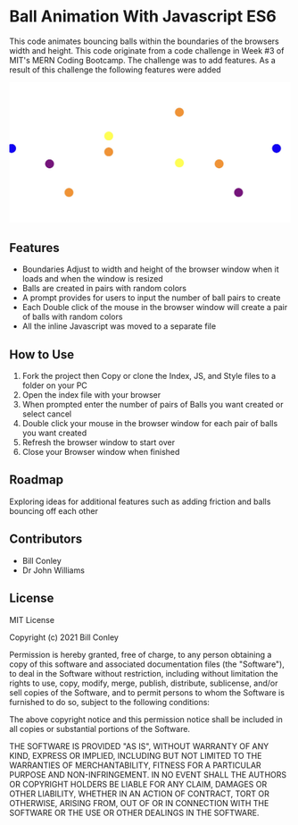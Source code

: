<h1>Ball Animation With Javascript ES6</h1>
<p>This code animates bouncing balls within the boundaries of the browsers width and height. This code originate from a code challenge in Week #3 of MIT's MERN Coding Bootcamp. The challenge was to add features. As a result of this challenge the following features were added</p>
<img src="./randomballs.jpeg" alt="Bouncing Balls"/>
<h2>Features</h2>
<ul>
<li>Boundaries Adjust to width and height of the browser window when it loads and when the window is resized</li>
<li>Balls are created in pairs with random colors</li>
<li>A prompt provides for users to input the number of ball pairs to create</li>
<li>Each Double click of the mouse in the browser window will create a pair of balls with random colors</li>
<li>All the inline Javascript was moved to a separate file</li>
</ul>
<h2>How to Use</h2>
<ol>
<li>Fork the project then Copy or clone the Index, JS, and Style files to a folder on your PC</li>
<li>Open the index file with your browser</li>
<li>When prompted enter the number of pairs of Balls you want created or select cancel</li>
<li>Double click your mouse in the browser window for each pair of balls you want created</li>
<li>Refresh the browser window to start over</li>
<li>Close your Browser window when finished</li>
</ol>
<h2>Roadmap</h2>
<p>Exploring ideas for additional features such as adding friction and balls bouncing off each other</p>
<h2>Contributors</h2>
<ul>
  <li>Bill Conley</li>
  <li>Dr John Williams</li>
 </ul>
 <h2>License</h2>
 <p>MIT License</p>
  <p>Copyright (c) 2021 Bill Conley</p>
  <p>Permission is hereby granted, free of charge, to any person obtaining a copy
of this software and associated documentation files (the "Software"), to deal
in the Software without restriction, including without limitation the rights
to use, copy, modify, merge, publish, distribute, sublicense, and/or sell
copies of the Software, and to permit persons to whom the Software is
furnished to do so, subject to the following conditions:</p>
  <p>The above copyright notice and this permission notice shall be included in all
copies or substantial portions of the Software.</p>
  <p>THE SOFTWARE IS PROVIDED "AS IS", WITHOUT WARRANTY OF ANY KIND, EXPRESS OR
IMPLIED, INCLUDING BUT NOT LIMITED TO THE WARRANTIES OF MERCHANTABILITY,
FITNESS FOR A PARTICULAR PURPOSE AND NON-INFRINGEMENT. IN NO EVENT SHALL THE
AUTHORS OR COPYRIGHT HOLDERS BE LIABLE FOR ANY CLAIM, DAMAGES OR OTHER
LIABILITY, WHETHER IN AN ACTION OF CONTRACT, TORT OR OTHERWISE, ARISING FROM,
OUT OF OR IN CONNECTION WITH THE SOFTWARE OR THE USE OR OTHER DEALINGS IN THE
SOFTWARE.</p>
